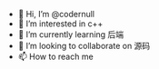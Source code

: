 - 👋 Hi, I’m @codernull
- 👀 I’m interested in c++
- 🌱 I’m currently learning 后端
- 💞️ I’m looking to collaborate on 源码
- 📫 How to reach me 

<!---
codernull/codernull is a ✨ special ✨ repository because its `README.md` (this file) appears on your GitHub profile.
You can click the Preview link to take a look at your changes.
--->
